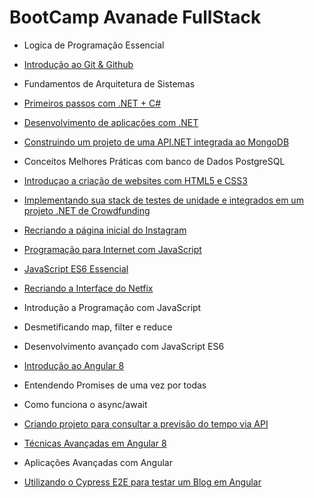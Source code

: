 # BootCamp Avanade FullStack

- Logica de Programação Essencial
- [Introdução ao Git & Github]( https://github.com/SidneyMoreira/bootCampsDIO/tree/master/EverisFullStack/IntroGitGithub/workspace/livro-receitas)
- Fundamentos de Arquitetura de Sistemas
- [Primeiros passos com .NET + C#](https://github.com/SidneyMoreira/bootCampsDIO/tree/master/DotNetFundamentals/PrimeirosPassosComDoNetPlusCSharp)
- [Desenvolvimento de aplicações com .NET]()
- [Construindo um projeto de uma API.NET integrada ao MongoDB](https://github.com/SidneyMoreira/bootCampsDIO/tree/master/AvanadeFullStack/ConstProjAPIDotNetIntegMongoDB)
- Conceitos Melhores Práticas com banco de Dados PostgreSQL
- [Introduçao a criação de websites com HTML5 e CSS3](https://github.com/SidneyMoreira/bootCampsDIO/tree/master/EverisFullStack/IntroCriaWebSitesHTMLeCSS3)
- [Implementando sua stack de testes de unidade e integrados em um projeto .NET de Crowdfunding](https://github.com/SidneyMoreira/bootCampsDIO/tree/master/AvanadeFullStack/ImplemStackTestUnidIntegDotNETCrowdfunding )


- [Recriando a página inicial do Instagram](https://github.com/SidneyMoreira/bootCampsDIO/tree/master/EverisFullStack/RecriandoPagInitInstagram)
- [Programação para Internet com JavaScript](https://github.com/SidneyMoreira/bootCampsDIO/tree/master/AvanadeFullStack/ProgramInternetComJavaScript)
- [JavaScript ES6 Essencial](https://github.com/SidneyMoreira/bootCampsDIO/tree/master/AvanadeFullStack/JavaScritpES6_Essencial)
- [Recriando a Interface do Netfix](https://github.com/SidneyMoreira/bootCampsDIO/tree/master/EverisFullStack/RecriandoInterfaceNetflix)
- Introdução a Programação com JavaScript
- Desmetificando map, filter e reduce
- Desenvolvimento avançado com JavaScript ES6
- [Introdução ao Angular 8](https://github.com/SidneyMoreira/bootCampsDIO/tree/master/EverisFullStack/IntroducaoAngular8)
- Entendendo Promises de uma vez por todas
- Como funciona o async/await
- [Criando projeto para consultar a previsão do tempo via API](https://github.com/SidneyMoreira/bootCampsDIO/tree/master/EverisFullStack/CriandoProjPrevTempoAPI/jv-weather)
- [Técnicas Avançadas em Angular 8](https://github.com/SidneyMoreira/bootCampsDIO/tree/master/EverisFullStack/TecnicasAvancadaEmAngula8)
- Aplicações Avançadas com Angular
- [Utilizando o Cypress E2E para testar um Blog em Angular](https://github.com/SidneyMoreira/bootCampsDIO/tree/master/AvanadeFullStack/UtilCypresE2ETestBlogAngular)